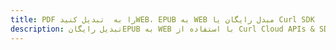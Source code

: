 ---title: PDF را به  تبدیل کنیدWEB، EPUB به WEB مبدل رایگان یا Curl SDKdescription: تبدیل رایگانEPUB به WEB با استفاده از Curl Cloud APIs & SDK همچنین اسناد PDF را در Cloud ایجاد، ویرایش و رندر کنید.---